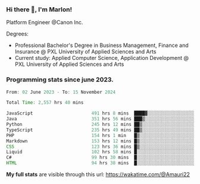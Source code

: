 
### Hi there 👋, I'm Marlon!

Platform Engineer @Canon Inc.

Degrees: 
- Professional Bachelor's Degree in Business Management, Finance and Insurance @ PXL University of Applied Sciences and Arts
- Current study: Applied Computer Science, Application Development @ PXL University of Applied Sciences and Arts

### Programming stats since june 2023.
<!--START_SECTION:waka-->

```java
From: 02 June 2023 - To: 15 November 2024

Total Time: 2,557 hrs 40 mins

JavaScript                      491 hrs 8 mins  ████▓░░░░░░░░░░░░░░░░░░░░   18.87 %
Java                            351 hrs 56 mins ███▒░░░░░░░░░░░░░░░░░░░░░   13.52 %
Python                          245 hrs 12 mins ██▒░░░░░░░░░░░░░░░░░░░░░░   09.42 %
TypeScript                      235 hrs 49 mins ██▒░░░░░░░░░░░░░░░░░░░░░░   09.06 %
PHP                             154 hrs 1 min   █▒░░░░░░░░░░░░░░░░░░░░░░░   05.92 %
Markdown                        153 hrs 12 mins █▒░░░░░░░░░░░░░░░░░░░░░░░   05.89 %
CSS                             123 hrs 36 mins █▒░░░░░░░░░░░░░░░░░░░░░░░   04.75 %
Liquid                          102 hrs 58 mins █░░░░░░░░░░░░░░░░░░░░░░░░   03.96 %
C#                              99 hrs 30 mins  █░░░░░░░░░░░░░░░░░░░░░░░░   03.82 %
HTML                            94 hrs 38 mins  █░░░░░░░░░░░░░░░░░░░░░░░░   03.64 %
```

<!--END_SECTION:waka-->
**My full stats** are visible through this url: https://wakatime.com/@Amauri22
